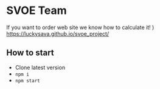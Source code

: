 # SVOE Team

If you want to order web site we know how to calculate it! )
https://luckysava.github.io/svoe_project/
## How to start
- Clone latest version
- `npm i`
- `npm start`
